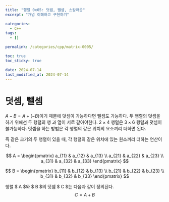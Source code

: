```yaml
---
title: "행렬 0x05: 덧셈, 뺄셈, 스칼라곱"
excerpt: "개념 이해하고 구현하기"

categories:
  - C++
tags:
  - []

permalink: /categories/cpp/matrix-0005/

toc: true
toc_sticky: true

date: 2024-07-14
last_modified_at: 2024-07-14
---
```


# 덧셈, 뺄셈
$A - B = A + (-B)$이기 때문에 덧셈이 가능하다면 뺄셈도 가능하다. 두 행렬의 덧셈을 하기 위해선 두 행렬의 행 과 열이 서로 같아야한다. $2 × 4$ 행렬은 $3 × 6$ 행렬과 덧셈이 불가능하다. 덧셈을 하는 방법은 각 행렬의 같은 위치의 요소끼리 더하면 된다.

즉 같은 크기의 두 행렬이 있을 때, 각 행렬의 같은 위치에 있는 원소끼리 더하는 연산이다.

$$
A = \begin{pmatrix}
a_{11} & a_{12} & a_{13} \\
a_{21} & a_{22} & a_{23} \\
a_{31} & a_{32} & a_{33}
\end{pmatrix}
$$

$$
B = \begin{pmatrix}
b_{11} & b_{12} & b_{13} \\
b_{21} & b_{22} & b_{23} \\
b_{31} & b_{32} & b_{33}
\end{pmatrix}
$$

행렬 $ A $와 $ B $의 덧셈 $ C $는 다음과 같이 정의된다.
$$
C = A + B
$$
